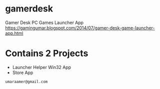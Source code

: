 # gamerdesk
Gamer Desk PC Games Launcher App
https://gamingumar.blogspot.com/2014/07/gamer-desk-game-launcher-app.html

# Contains 2 Projects
- Launcher Helper Win32 App
- Store App


```
umaraamer@gmail.com
```
